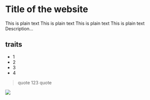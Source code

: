 # Title of the website

This is plain text This is plain text This is plain text This is plain text 
Description...

## traits

* 1
* 2
* 3
* 4

> quote 123
> quote

<img src="https://images.unsplash.com/photo-1584428018260-1a9bc0e15365"/>
